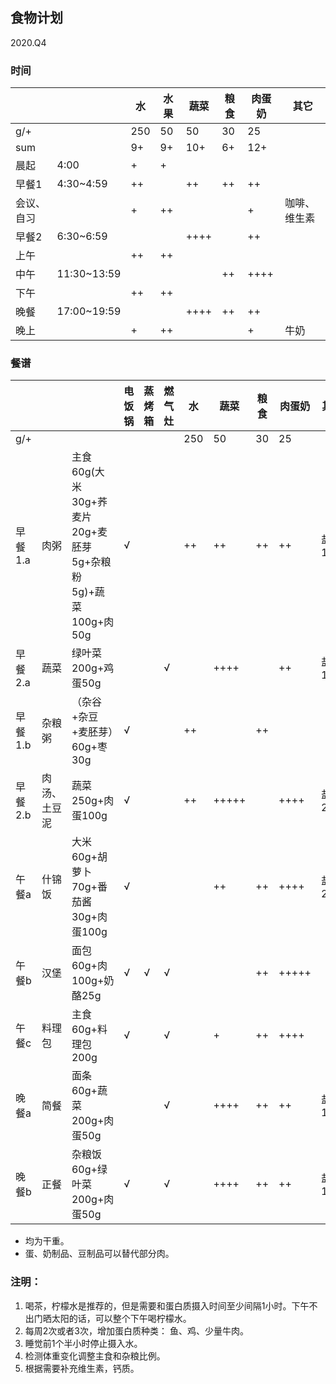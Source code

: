 ## 食物计划
2020.Q4

### 时间
| | | 水 | 水果 | 蔬菜 | 粮食 | 肉蛋奶 | 其它 |
| --- |--- |--- |--- |--- |--- |--- |--- |
| g/+ |  | 250 | 50 | 50 | 30 | 25 |  |
| sum |  | 9+ | 9+ | 10+ | 6+ | 12+ | |
| 晨起 | 4:00 | + | + | | | |  |
| 早餐1 | 4:30~4:59 | ++ |  | ++ | ++ | ++ | |
| 会议、自习 |  | + | ++ | | | + | 咖啡、维生素 |
| 早餐2 | 6:30~6:59 | |  | ++++| | ++ |  |
| 上午 |  | ++ | ++ | | | |  |
| 中午 | 11:30~13:59 | |  | | ++ | ++++ | |
| 下午 | | ++ | ++ | | | |  |
| 晚餐 | 17:00~19:59 |  |  | ++++ | ++ | ++ | |
| 晚上 | | + | ++ |  |  | + | 牛奶 |

### 餐谱
| | | | 电饭锅 | 蒸烤箱 | 燃气灶 | 水 | 蔬菜 | 粮食 | 肉蛋奶 | 其它 |
| --- |--- |--- |--- |--- |--- |--- |--- | --- | --- | --- |
| g/+ | | |  |  |  | 250 | 50 | 30 | 25 |  |
| 早餐1.a | 肉粥 | 主食60g(大米30g+荞麦片20g+麦胚芽5g+杂粮粉5g)+蔬菜100g+肉50g | √ |  |  | ++ | ++ | ++ | ++ | 盐1.5g |
| 早餐2.a | 蔬菜 | 绿叶菜200g+鸡蛋50g |  |  | √ | | ++++ | | ++ | 盐1g |
| 早餐1.b | 杂粮粥 | （杂谷+杂豆+麦胚芽）60g+枣30g | √ | | | ++ |  | ++ |   |  |
| 早餐2.b | 肉汤、土豆泥 | 蔬菜250g+肉蛋100g | √ |  |  | ++ | +++++ | | ++++ | 盐2g |
| 午餐a | 什锦饭 | 大米60g+胡萝卜70g+番茄酱30g+肉蛋100g                  | √ |  |  | | ++ | ++ | ++++ | 盐2g |
| 午餐b | 汉堡 | 面包60g+肉100g+奶酪25g | √ | √ | √ | | | ++ | +++++ | |
| 午餐c | 料理包 | 主食60g+料理包200g | √ |  | √ |  | + | ++ | ++++ | |
| 晚餐a | 简餐 | 面条60g+蔬菜200g+肉蛋50g |  |  | √ |  | ++++ | ++ | ++ | 盐1.5g |
| 晚餐b | 正餐 | 杂粮饭60g+绿叶菜200g+肉蛋50g | √ |  | √ |  | ++++ | ++ | ++ | 盐1.5g |


- 均为干重。
- 蛋、奶制品、豆制品可以替代部分肉。


### 注明： 

1. 喝茶，柠檬水是推荐的，但是需要和蛋白质摄入时间至少间隔1小时。下午不出门晒太阳的话，可以整个下午喝柠檬水。
2. 每周2次或者3次，增加蛋白质种类： 鱼、鸡、少量牛肉。
3. 睡觉前1个半小时停止摄入水。
4. 检测体重变化调整主食和杂粮比例。
5. 根据需要补充维生素，钙质。